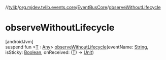 //[tvlib](../../../index.md)/[org.mjdev.tvlib.events.core](../index.md)/[EventBusCore](index.md)/[observeWithoutLifecycle](observe-without-lifecycle.md)

# observeWithoutLifecycle

[androidJvm]\
suspend fun &lt;[T](observe-without-lifecycle.md) : [Any](https://kotlinlang.org/api/latest/jvm/stdlib/kotlin/-any/index.html)&gt; [observeWithoutLifecycle](observe-without-lifecycle.md)(eventName: [String](https://kotlinlang.org/api/latest/jvm/stdlib/kotlin/-string/index.html), isSticky: [Boolean](https://kotlinlang.org/api/latest/jvm/stdlib/kotlin/-boolean/index.html), onReceived: ([T](observe-without-lifecycle.md)) -&gt; [Unit](https://kotlinlang.org/api/latest/jvm/stdlib/kotlin/-unit/index.html))
